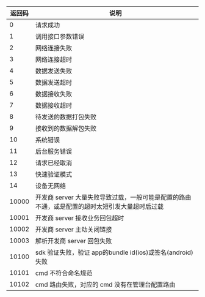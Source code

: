 
| 返回码 | 说明 | 
|---------|---------|
| 0 | 请求成功 | 
| 1 | 调用接口参数错误 | 
| 2 | 网络连接失败 | 
| 3 | 网络连接超时 | 
| 4 | 数据发送失败 | 
| 5 | 数据发送超时 | 
| 6 | 数据接收失败 | 
| 7 | 数据接收超时 | 
| 8 | 待发送的数据打包失败 | 
| 9 | 接收到的数据解包失败 | 
| 10 | 系统错误 | 
| 11 | 后台服务错误 |
| 12 | 请求已经取消 |
| 13 | 快速验证模式 |
| 14 | 设备无网络 |
| 10000 | 开发商 server 大量失败导致过载，一般可能是配置的路由不通，或是配置的超时太短引发大量超时后过载 |
| 10001 | 开发商 server 接收业务回包超时 |
| 10002 | 开发商 server 主动关闭链接 |
| 10003 | 解析开发商 server 回包失败 |
| 10100 | sdk 验证失败，验证 app的bundle id(ios)或签名(android)失败 |
| 10101 | cmd 不符合命名规范 |
| 10102 | cmd 路由失败，对应的 cmd 没有在管理台配置路由 |


